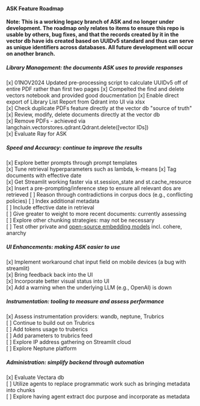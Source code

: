 #### ASK Feature Roadmap
**Note: This is a working legacy branch of ASK and no longer under development. The roadmap only relates to items to ensure this repo is usable by others, bug fixes, and that the records created by it in the vector db have ids created based on UUIDv5 standard and thus can serve as unique identifiers across databases. All future development will occur on another branch.**

##### Library Management: the documents ASK uses to provide responses
[x] 01NOV2024 Updated pre-processing script to calculate UUIDv5 off of entire PDF rather than first two pages
[x] Compelted the find and delete vectors notebook and provided good doucmentation
[x] Enable direct export of Library List Report from Qdrant into UI via xlsx  
[x] Check duplicate PDFs feature directly at the vector db "source of truth" 
[x] Review, modify, delete documents directly at the vector db  
[x] Remove PDFs - achieved via langchain.vectorstores.qdrant.Qdrant.delete([vector IDs])  
[x] Evaluate Ray for ASK  

##### Speed and Accuracy: continue to improve the results
[x] Explore better prompts through prompt templates  
[x] Tune retrieval hyperparameters such as lambda, k-means 
[x] Tag documents with effective date  
[x] Get Streamlit working faster via st.session_state and st.cache_resource  
[x] Insert a pre-prompting/inference step to ensure all relevant dos are retrieved
[ ] Reason through contradictions in corpus docs (e.g., conflicting policies)
[ ] Index additional metadata  
[ ] Include effective date in retrieval   
[ ] Give greater to weight to more recent documents: currently assessing   
[ ] Explore other chunking strategies: may not be necessary  
[ ] Test other private and [open-source embedding models](https://huggingface.co/spaces/mteb/leaderboard) incl. cohere, anarchy  

##### UI Enhancements: making ASK easier to use  
[x] Implement workaround chat input field on mobile devices (a bug with streamlit)  
[x] Bring feedback back into the UI  
[x] Incorporate better visual status into UI  
[x] Add a warning when the underlying LLM (e.g., OpenAI) is down  

##### Instrumentation: tooling to measure and assess performance  
[x] Assess instrumentation providers: wandb, neptune, Trubrics  
[ ] Continue to build out on Trubrics  
[ ] Add tokens usage to truberics  
[ ] Add parameters to trubrics feed  
[ ] Explore IP address gathering on Streamlit cloud  
[ ] Explore Neptune platform  

##### Administration: simplify backend through automation  
[x] Evaluate Vectara db  
[ ] Utilize agents to replace programmatic work such as bringing metadata into chunks  
[ ] Explore having agent extract doc purpose and incorporate as metadata  
